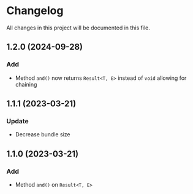 # Changelog
All changes in this project will be documented in this file.

## 1.2.0 (2024-09-28)

### Add
- Method `and()` now returns `Result<T, E>` instead of `void` allowing for chaining

## 1.1.1 (2023-03-21)

### Update
- Decrease bundle size

## 1.1.0 (2023-03-21)

### Add
- Method `and()` on `Result<T, E>`
